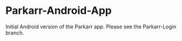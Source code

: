 # Parkarr-Android-App
Initial Android version of the Parkarr app.
Please see the Parkarr-Login branch.
